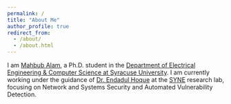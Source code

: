 ```yaml
---
permalink: /
title: "About Me"
author_profile: true
redirect_from: 
  - /about/
  - /about.html
---
```


I am [Mahbub Alam](https://www.linkedin.com/in/alam-mahbub/), a Ph.D. student in the [Department of Electrical Engineering & Computer Science at Syracuse University](https://ecs.syracuse.edu/academics/electrical-engineering-and-computer-science). I am currently working under the guidance of [Dr. Endadul Hoque](https://endadul.github.io/) at the [SYNE](https://syne-lab.github.io/) research lab, focusing on Network and Systems Security and Automated Vulnerability Detection.
